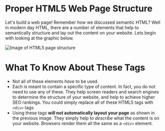 # Proper HTML5 Web Page Structure

Let's build a web page! Remember how we discussed semantic HTML? Well in modern day HTML, there are a number of elements that help to semantically structure and lay out the content on your website. Lets begin with looking at the graphic below.

![Image of HTML5 page structure](https://i.pinimg.com/originals/46/e2/1c/46e21c46e7001fca6554cd45562268fa.jpg "HTML Page Structure")

# What To Know About These Tags

* Not all of these elements _have_ to be used. 
* Each is meant to contain a specific type of content. In fact, you do not need to use any of these. They help screen readers and search engines to determine the structure of your website, and help to achieve higher SEO rankings. You could simply replace all of these HTML5 tags with `<div>` tags
* Using these tags **will not automatically layout your page** as shown in the previous image. They simply help to *describe* what the content is on your website. Browsers render them all the same as a `<div>` element.
